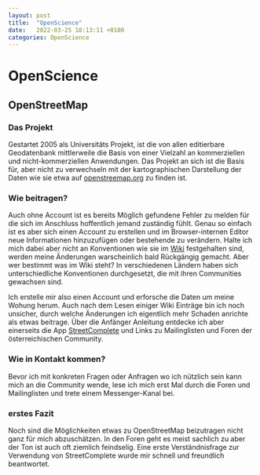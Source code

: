 ```yaml
---
layout: post
title:  "OpenScience"
date:   2022-03-25 18:13:11 +0100
categories: OpenScience
---
```

# OpenScience

## OpenStreetMap

### Das Projekt

Gestartet 2005 als Universitäts Projekt, ist die von allen editierbare Geodatenbank mittlerweile die Basis von einer Vielzahl an kommerziellen und nicht-kommerziellen Anwendungen. Das Projekt an sich ist die Basis für, aber nicht zu verwechseln mit der kartographischen Darstellung der Daten wie sie etwa auf [openstreemap.org](https://www.openstreetmap.org) zu finden ist. 

### Wie beitragen?

Auch ohne Account ist es bereits Möglich gefundene Fehler zu melden für die sich im Anschluss hoffentlich jemand zuständig fühlt. Genau so einfach ist es aber sich einen Account zu erstellen und im Browser-internen Editor neue Informationen hinzuzufügen oder bestehende zu verändern. Halte ich mich dabei aber nicht an Konventionen wie sie im [Wiki](https://www.openstreetmap.org) festgehalten sind, werden meine Änderungen warscheinlich bald Rückgängig gemacht. Aber wer bestimmt was im Wiki steht? In verschiedenen Ländern haben sich unterschiedliche Konventionen durchgesetzt, die mit ihren Communities gewachsen sind. 

Ich erstelle mir also einen Account und erforsche die Daten um meine Wohung herum. Auch nach dem Lesen einiger Wiki Einträge bin ich noch unsicher, durch welche Änderungen ich eigentlich mehr Schaden anrichte als etwas beitrage. Über die Anfänger Anleitung entdecke ich aber einerseits die App [StreetComplete](https://wiki.openstreetmap.org/wiki/StreetComplete) und Links zu Mailinglisten und Foren der österreichischen Community.

### Wie in Kontakt kommen?

Bevor ich mit konkreten Fragen oder Anfragen wo ich nützlich sein kann mich an die Community wende, lese ich mich erst Mal durch die Foren und Mailinglisten und trete einem Messenger-Kanal bei.

### erstes Fazit

Noch sind die Möglichkeiten etwas zu OpenStreetMap beizutragen nicht ganz für mich abzuschätzen. In den Foren geht es meist sachlich zu aber der Ton ist auch oft ziemlich feindselig. Eine erste Verständnisfrage zur Verwendung von StreetComplete wurde mir schnell und freundlich beantwortet. 